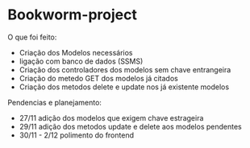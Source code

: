 # Bookworm-project

O que foi feito:
* Criação dos Modelos necessários 
* ligação com banco de dados (SSMS)
* Criação dos controladores dos modelos sem chave entrangeira
* Criação do metedo GET dos modelos já citados 
* Criação dos metodos delete e update nos já existente modelos

Pendencias e planejamento:
* 27/11 adição dos modelos que exigem chave estrageira 
* 29/11 adição dos metodos update e delete aos modelos pendentes
* 30/11 - 2/12 polimento do frontend
